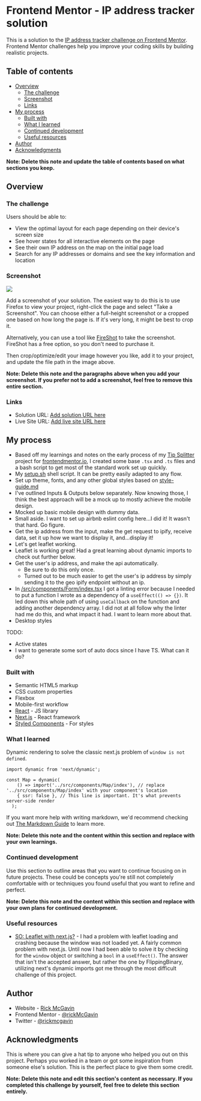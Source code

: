 # Frontend Mentor - IP address tracker solution

This is a solution to the [IP address tracker challenge on Frontend Mentor](https://www.frontendmentor.io/challenges/ip-address-tracker-I8-0yYAH0). Frontend Mentor challenges help you improve your coding skills by building realistic projects. 

## Table of contents

- [Overview](#overview)
  - [The challenge](#the-challenge)
  - [Screenshot](#screenshot)
  - [Links](#links)
- [My process](#my-process)
  - [Built with](#built-with)
  - [What I learned](#what-i-learned)
  - [Continued development](#continued-development)
  - [Useful resources](#useful-resources)
- [Author](#author)
- [Acknowledgments](#acknowledgments)

**Note: Delete this note and update the table of contents based on what sections you keep.**

## Overview

### The challenge

Users should be able to:

- View the optimal layout for each page depending on their device's screen size
- See hover states for all interactive elements on the page
- See their own IP address on the map on the initial page load
- Search for any IP addresses or domains and see the key information and location

### Screenshot

![](./screenshot.jpg)

Add a screenshot of your solution. The easiest way to do this is to use Firefox to view your project, right-click the page and select "Take a Screenshot". You can choose either a full-height screenshot or a cropped one based on how long the page is. If it's very long, it might be best to crop it.

Alternatively, you can use a tool like [FireShot](https://getfireshot.com/) to take the screenshot. FireShot has a free option, so you don't need to purchase it. 

Then crop/optimize/edit your image however you like, add it to your project, and update the file path in the image above.

**Note: Delete this note and the paragraphs above when you add your screenshot. If you prefer not to add a screenshot, feel free to remove this entire section.**

### Links

- Solution URL: [Add solution URL here](https://your-solution-url.com)
- Live Site URL: [Add live site URL here](https://your-live-site-url.com)

## My process

- Based off my learnings and notes on the early process of my [Tip Splitter](https://github.com/rv-rmcgavin/fe-mentor-tip-calculator) project for [frontendmentor.io](https://frontendmentor.io), I created some base `.tsx` and `.ts` files and a bash script to get most of the standard work set up quickly. 
- My [setup.sh](https://gist.github.com/rv-rmcgavin/7ec4e5b3dcc0dbda30c343e5fcfdff3f) shell script. It can be pretty easily adapted to any flow.
- Set up theme, fonts, and any other global styles based on [style-guide.md](./style-guide.md)
- I've outlined Inputs & Outputs below separately. Now knowing those, I think the best approach will be a mock up to mostly achieve the mobile design.
- Mocked up basic mobile design with dummy data.
- Small aside. I want to set up airbnb eslint config here...I did it! It wasn't that hard. Go figure.
- Get the ip address from the input, make the get request to ipify, receive data, set it up how we want to display it, and...display it!
- Let's get leaflet working.
- Leaflet is working great! Had a great learning about dynamic imports to check out further below.
- Get the user's ip address, and make the api automatically.
  - Be sure to do this only once.
  - Turned out to be much easier to get the user's ip address by simply sending it to the geo ipify endpoint without an ip. 
- In [/src/components/Form/index.tsx](./src/components/Form/index.tsx) I got a linting error because I needed to put a function I wrote as a dependency of a `useEffect(() => {})`. It led down this whole path of using `useCallback` on the function and adding another dependency array. I did not at all follow why the linter had me do this, and what impact it had. I want to learn more about that.
- Desktop styles


TODO:
- Active states
- I want to generate some sort of auto docs since I have TS. What can it do?

### Built with

- Semantic HTML5 markup
- CSS custom properties
- Flexbox
- Mobile-first workflow
- [React](https://reactjs.org/) - JS library
- [Next.js](https://nextjs.org/) - React framework
- [Styled Components](https://styled-components.com/) - For styles
### What I learned

Dynamic rendering to solve the classic next.js problem of `window is not defined`.

```tsx
import dynamic from 'next/dynamic';

const Map = dynamic(
    () => import('../src/components/Map/index'), // replace '../src/components/Map/index' with your component's location
    { ssr: false }, // This line is important. It's what prevents server-side render
  );
```

If you want more help with writing markdown, we'd recommend checking out [The Markdown Guide](https://www.markdownguide.org/) to learn more.

**Note: Delete this note and the content within this section and replace with your own learnings.**

### Continued development

Use this section to outline areas that you want to continue focusing on in future projects. These could be concepts you're still not completely comfortable with or techniques you found useful that you want to refine and perfect.

**Note: Delete this note and the content within this section and replace with your own plans for continued development.**

### Useful resources

- [SO: Leaflet with next.js?](https://stackoverflow.com/questions/57704196/leaflet-with-next-js) - I had a problem with leaflet loading and crashing because the window was not loaded yet. A fairly common problem with next.js. Until now I had been able to solve it by checking for the `window` object or switching a `bool` in a `useEffect()`. The answer that isn't the accepted answer, but rather the one by FlippingBinary, utilizing next's dynamic imports got me through the most difficult challenge of this project.
## Author

- Website - [Rick McGavin](https://rickmcgavin.github.io)
- Frontend Mentor - [@rickMcGavin](https://www.frontendmentor.io/profile/rickMcGavin)
- Twitter - [@rickmcgavin](https://www.twitter.com/rickmcgavin)

## Acknowledgments

This is where you can give a hat tip to anyone who helped you out on this project. Perhaps you worked in a team or got some inspiration from someone else's solution. This is the perfect place to give them some credit.

**Note: Delete this note and edit this section's content as necessary. If you completed this challenge by yourself, feel free to delete this section entirely.**
